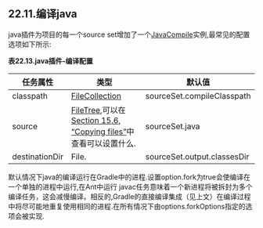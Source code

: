 ## 22.11.编译java
java插件为项目的每一个source set增加了一个[JavaCompile](https://docs.gradle.org/current/dsl/org.gradle.api.tasks.compile.JavaCompile.html)实例,最常见的配置选项如下所示:

**表22.13.java插件-编译配置**

任务属性           | 类型                                                                                                                                                                                                                      | 默认值
-------------- | ----------------------------------------------------------------------------------------------------------------------------------------------------------------------------------------------------------------------- | ---------------------------
classpath      | [FileCollection](https://docs.gradle.org/current/javadoc/org/gradle/api/file/FileCollection.html)                                                                                                                       | sourceSet.compileClasspath
source         | [FileTree](https://docs.gradle.org/current/javadoc/org/gradle/api/file/FileTree.html),可以在[Section 15.6, “Copying files”](https://docs.gradle.org/current/userguide/working_with_files.html#sec:copying_files)中查看可以设置什么. | sourceSet.java
destinationDir | File.                                                                                                                                                                                                                   | sourceSet.output.classesDir

默认情况下java的编译运行在Gradle中的进程.设置option.fork为true会使编译在一个单独的进程中运行,在Ant中运行 javac任务意味着一个新进程将被拆封为多个编译任务，这会减慢编译。相反的,Gradle的直接编译集成（见上文）在编译过程中将尽可能地重复使用相同的进程.在所有情况下由options.forkOptions指定的选项会被实现.
